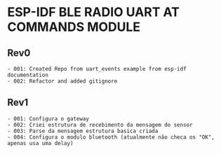 # ESP-IDF BLE RADIO UART AT COMMANDS MODULE

## Rev0
    - 001: Created Repo from uart_events example from esp-idf documentation
    - 002: Refactor and added gitignore

## Rev1
    - 001: Configura o gateway
    - 002: Criei estrutura de recebimento da mensagem do sensor
    - 003: Parse da mensagem estrutura basica criada
    - 004: Configura o modulo bluetooth (atualmente não checa os "OK", apenas usa uma delay)